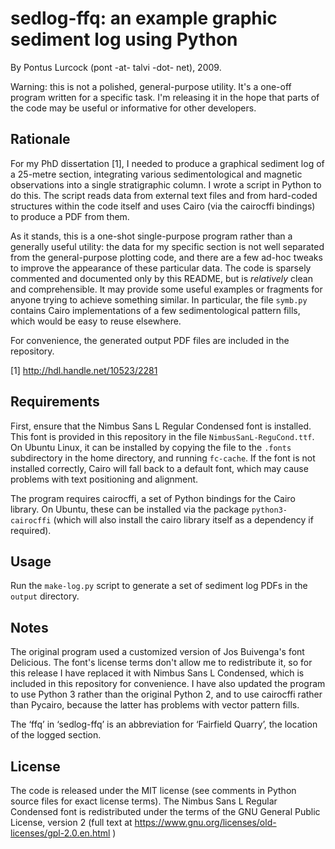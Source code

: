 # sedlog-ffq: an example graphic sediment log using Python

By Pontus Lurcock (pont -at- talvi -dot- net), 2009.

Warning: this is not a polished, general-purpose utility. It's a one-off
program written for a specific task. I'm releasing it in the hope that
parts of the code may be useful or informative for other developers.

## Rationale

For my PhD dissertation [1], I needed to produce a graphical sediment
log of a 25-metre section, integrating various sedimentological and
magnetic observations into a single stratigraphic column. I wrote a
script in Python to do this. The script reads data from external text
files and from hard-coded structures within the code itself and uses
Cairo (via the cairocffi bindings) to produce a PDF from them.

As it stands, this is a one-shot single-purpose program rather than a
generally useful utility: the data for my specific section is not well
separated from the general-purpose plotting code, and there are a few
ad-hoc tweaks to improve the appearance of these particular data. The
code is sparsely commented and documented only by this README, but is
*relatively* clean and comprehensible. It may provide some useful
examples or fragments for anyone trying to achieve something similar. In
particular, the file `symb.py` contains Cairo implementations of a few
sedimentological pattern fills, which would be easy to reuse elsewhere.

For convenience, the generated output PDF files are included in the
repository.

[1] http://hdl.handle.net/10523/2281

## Requirements

First, ensure that the Nimbus Sans L Regular Condensed font is
installed. This font is provided in this repository in the file
`NimbusSanL-ReguCond.ttf`. On Ubuntu Linux, it can be installed by
copying the file to the `.fonts` subdirectory in the home directory,
and running `fc-cache`. If the font is not installed correctly,
Cairo will fall back to a default font, which may cause problems
with text positioning and alignment.

The program requires cairocffi, a set of Python bindings for the Cairo
library. On Ubuntu, these can be installed via the package
`python3-cairocffi` (which will also install the cairo library itself as
a dependency if required).

## Usage

Run the `make-log.py` script to generate a set of sediment log PDFs in
the `output` directory.

## Notes

The original program used a customized version of Jos Buivenga's
font Delicious. The font's license terms don't allow me to redistribute
it, so for this release I have replaced it with Nimbus Sans L Condensed,
which is included in this repository for convenience. I have also updated
the program to use Python 3 rather than the original Python 2, and
to use cairocffi rather than Pycairo, because the latter has problems
with vector pattern fills.

The ‘ffq’ in ‘sedlog-ffq’ is an abbreviation for ‘Fairfield Quarry’,
the location of the logged section.

## License

The code is released under the MIT license (see comments in Python
source files for exact license terms). The Nimbus Sans L Regular
Condensed font is redistributed under the terms of the GNU General
Public License, version 2 (full text at
https://www.gnu.org/licenses/old-licenses/gpl-2.0.en.html )

